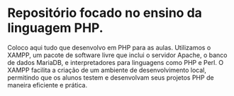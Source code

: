 # Repositório focado no ensino da linguagem PHP.

Coloco aqui tudo que desenvolvo em PHP para as aulas. Utilizamos o XAMPP, um pacote de software livre que inclui o servidor Apache, o banco de dados MariaDB, e interpretadores para linguagens como PHP e Perl. O XAMPP facilita a criação de um ambiente de desenvolvimento local, permitindo que os alunos testem e desenvolvam seus projetos PHP de maneira eficiente e prática.
